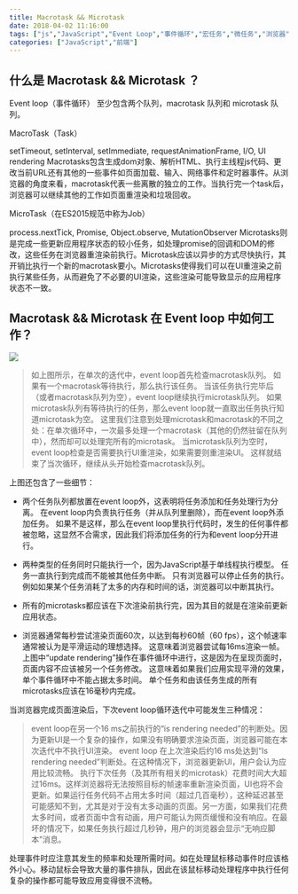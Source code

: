```yaml
---
title: Macrotask && Microtask
date: 2018-04-02 11:16:00
tags: ["js","JavaScript","Event Loop","事件循环","宏任务","微任务","浏览器"]
categories: ["JavaScript","前端"]
---
```


## 什么是 Macrotask && Microtask ？

Event loop（事件循环） 至少包含两个队列，macrotask 队列和 microtask 队列。

MacroTask（Task）

setTimeout, setInterval, setImmediate, requestAnimationFrame, I/O, UI rendering
Macrotasks包含生成dom对象、解析HTML、执行主线程js代码、更改当前URL还有其他的一些事件如页面加载、输入、网络事件和定时器事件。从浏览器的角度来看，macrotask代表一些离散的独立的工作。当执行完一个task后，浏览器可以继续其他的工作如页面重渲染和垃圾回收。

MicroTask（在ES2015规范中称为Job）

process.nextTick, Promise, Object.observe, MutationObserver
Microtasks则是完成一些更新应用程序状态的较小任务，如处理promise的回调和DOM的修改，这些任务在浏览器重渲染前执行。Microtask应该以异步的方式尽快执行，其开销比执行一个新的macrotask要小。Microtasks使得我们可以在UI重渲染之前执行某些任务，从而避免了不必要的UI渲染，这些渲染可能导致显示的应用程序状态不一致。

## Macrotask && Microtask 在 Event loop 中如何工作？

![](/blog/images/bg2018040201.jpg)

>如上图所示，在单次的迭代中，event loop首先检查macrotask队列。
如果有一个macrotask等待执行，那么执行该任务。
当该任务执行完毕后（或者macrotask队列为空），event loop继续执行microtask队列。
如果microtask队列有等待执行的任务，那么event loop就一直取出任务执行知道microtask为空。
这里我们注意到处理microtask和macrotask的不同之处：在单次循环中，一次最多处理一个macrotask（其他的仍然驻留在队列中），然而却可以处理完所有的microtask。
当microtask队列为空时，event loop检查是否需要执行UI重渲染，如果需要则重渲染UI。
这样就结束了当次循环，继续从头开始检查macrotask队列。

上图还包含了一些细节：

- 两个任务队列都放置在event loop外，这表明将任务添加和任务处理行为分离。
在event loop内负责执行任务（并从队列里删除），而在event loop外添加任务。
如果不是这样，那么在event loop里执行代码时，发生的任何事件都被忽略，这显然不合需求，因此我们将添加任务的行为和event loop分开进行。

- 两种类型的任务同时只能执行一个，因为JavaScript基于单线程执行模型。
任务一直执行到完成而不能被其他任务中断。
只有浏览器可以停止任务的执行。
例如如果某个任务消耗了太多的内存和时间的话，浏览器可以中断其执行。

- 所有的microtasks都应该在下次渲染前执行完，因为其目的就是在渲染前更新应用状态。

- 浏览器通常每秒尝试渲染页面60次，以达到每秒60帧（60 fps），这个帧速率通常被认为是平滑运动的理想选择。
这意味着浏览器尝试每16ms渲染一帧。
上图中“update rendering”操作在事件循环中进行，这是因为在呈现页面时，页面内容不应该被另一个任务修改。
这意味着如果我们应用实现平滑的效果，单个事件循环中不能占据太多时间。
单个任务和由该任务生成的所有microtasks应该在16毫秒内完成。

当浏览器完成页面渲染后，下次event loop循环迭代中可能发生三种情况：

>event loop在另一个16 ms之前执行的“is rendering needed”的判断处。因为更新UI是一个复杂的操作，如果没有明确要求渲染页面，浏览器可能在本次迭代中不执行UI渲染。
event loop 在上次渲染后约16 ms处达到“Is rendering needed”判断处。在这种情况下，浏览器更新UI，用户会认为应用比较流畅。
执行下次任务（及其所有相关的microtask）花费时间大大超过16ms。这样浏览器将无法按照目标的帧速率重新渲染页面，UI也将不会更新。如果运行任务代码不占用太多时间（超过几百毫秒），这种延迟甚至可能感知不到，尤其是对于没有太多动画的页面。另一方面，如果我们花费太多时间，或者页面中含有动画，用户可能认为网页缓慢和没有响应。在最坏的情况下，如果任务执行超过几秒钟，用户的浏览器会显示“无响应脚本”消息。

处理事件时应注意其发生的频率和处理所需时间。如在处理鼠标移动事件时应该格外小心。移动鼠标会导致大量的事件排队，因此在该鼠标移动处理程序中执行任何复杂的操作都可能导致应用变得很不流畅。
